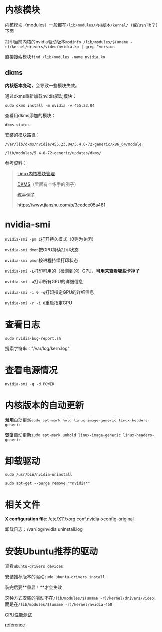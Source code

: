 # 内核模块

内核模块（modules）一般都在`/lib/modules/内核版本/kernel/`（或/usr/lib？）下面

打印当前内核的nvidia驱动版本`modinfo /lib/modules/$(uname -r)/kernel/drivers/video/nvidia.ko | grep ^version`

直接搜索模块`find /lib/modules -name nvidia.ko`

## dkms

**内核版本变动**，会导致一些模块失效。

通过dkms重新加载nvidia驱动模块：

```shell
sudo dkms install -m nvidia -v 455.23.04
```

查看用dkms添加的模块：

```shell
dkms status
```

安装的模块路径：

`/var/lib/dkms/nvidia/455.23.04/5.4.0-72-generic/x86_64/module`

`/lib/modules/5.4.0-72-generic/updates/dkms/`

参考资料：

>[Linux内核模块管理](http://c.biancheng.net/view/1039.html)
>
>[DKMS](https://blog.csdn.net/fouweng/article/details/53435602)（里面有个练手的例子）
>
>[练手例子](https://www.cnblogs.com/wwang/archive/2011/06/21/2085571.html)
>
><https://www.jianshu.com/p/3cedce05a481>

# nvidia-smi

`nvidia-smi -pm 1`打开持久模式（0则为关闭）

`nvidia-smi dmon`按GPU持续打印状态

`nvidia-smi pmon`按进程持续打印状态

`nvidia-smi -L`打印可用的（检测到的）GPU，**可用来查看哪些卡掉了**

`nvidia-smi -a`打印所有GPU的详细信息

`nvidia-smi -i 0 -q`打印指定GPU的详细信息

`nvidia-smi -r -i 0`重启指定GPU

# 查看日志

`sudo nvidia-bug-report.sh`

搜索字符串："/var/log/kern.log"

# 查看电源情况

`nvidia-smi -q -d POWER`

# 内核版本的自动更新

**禁用**自动更新`sudo apt-mark hold linux-image-generic linux-headers-generic`

**恢复**自动更新`sudo apt-mark unhold linux-image-generic linux-headers-generic`

# 卸载驱动

`sudo /usr/bin/nvidia-uninstall`

`sudo apt-get --purge remove "*nvidia*"`

# 相关文件

**X configuration file**: /etc/X11/xorg.conf.nvidia-xconfig-original

卸载日志：/var/log/nvidia uninstall.log

# 安装Ubuntu推荐的驱动

查看`ubuntu-drivers devices`

安装推荐版本的驱动`sudo ubuntu-drivers install`

装完后要**重启！**才会生效

这种方式安装的驱动不在`/lib/modules/$(uname -r)/kernel/drivers/video`，而是在`/lib/modules/$(uname -r)/kernel/nvidia-460`

[GPU性能测试](https://linuxconfig.org/benchmark-your-graphics-card-on-linux#h5-1-ubuntu-debian)

[reference](https://zhuanlan.zhihu.com/p/59618999)